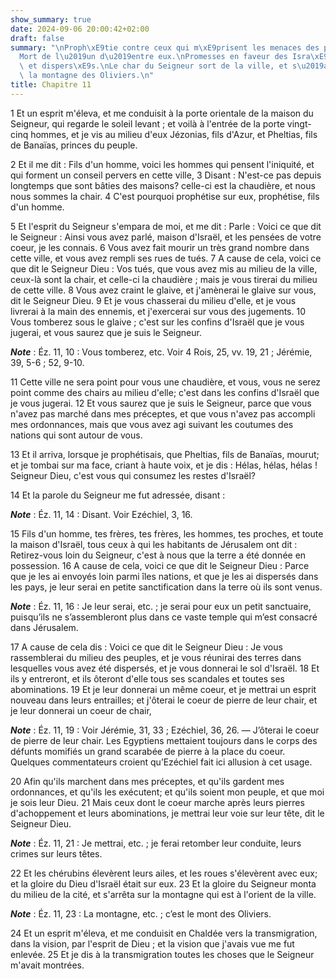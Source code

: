 ```yaml
---
show_summary: true
date: 2024-09-06 20:00:42+02:00
draft: false
summary: "\nProph\xE9tie contre ceux qui m\xE9prisent les menaces des proph\xE8tes.\n\
  Mort de l\u2019un d\u2019entre eux.\nPromesses en faveur des Isra\xE9lites captifs\
  \ et dispers\xE9s.\nLe char du Seigneur sort de la ville, et s\u2019arr\xEAte sur\
  \ la montagne des Oliviers.\n"
title: Chapitre 11
---
```





1 Et un esprit m'éleva, et me conduisit à la porte orientale de la maison du Seigneur, qui regarde le soleil levant ; et voilà à l'entrée de la porte vingt-cinq hommes, et je vis au milieu d'eux Jézonias, fils d'Azur, et Pheltias, fils de Banaïas, princes du peuple.


2 Et il me dit : Fils d'un homme, voici les hommes qui pensent l'iniquité, et qui forment un conseil pervers en cette ville, 3 Disant : N'est-ce pas depuis longtemps que sont bâties des maisons? celle-ci est la chaudière, et nous nous sommes la chair. 4 C'est pourquoi prophétise sur eux, prophétise, fils d'un homme.


5 Et l'esprit du Seigneur s'empara de moi, et me dit : Parle : Voici ce que dit le Seigneur : Ainsi vous avez parlé, maison d'Israël, et les pensées de votre coeur, je les connais. 6 Vous avez fait mourir un très grand nombre dans cette ville, et vous avez rempli ses rues de tués. 7 A cause de cela, voici ce que dit le Seigneur Dieu : Vos tués, que vous avez mis au milieu de la ville, ceux-là sont la chair, et celle-ci la chaudière ; mais je vous tirerai du milieu de cette ville. 8 Vous avez craint le glaive, et j'amènerai le glaive sur vous, dit le Seigneur Dieu. 9 Et je vous chasserai du milieu d'elle, et je vous livrerai à la main des ennemis, et j'exercerai sur vous des jugements. 10 Vous tomberez sous le glaive ; c'est sur les confins d'Israël que je vous jugerai, et vous saurez que je suis le Seigneur.

***Note*** :  Éz. 11, 10 : Vous tomberez, etc. Voir 4 Rois, 25, vv. 19, 21 ; Jérémie, 39, 5-6 ; 52, 9-10.

11 Cette ville ne sera point pour vous une chaudière, et vous, vous ne serez point comme des chairs au milieu d'elle; c'est dans les confins d'Israël que je vous jugerai. 12 Et vous saurez que je suis le Seigneur, parce que vous n'avez pas marché dans mes préceptes, et que vous n'avez pas accompli mes ordonnances, mais que vous avez agi suivant les coutumes des nations qui sont autour de vous.


13 Et il arriva, lorsque je prophétisais, que Pheltias, fils de Banaïas, mourut; et je tombai sur ma face, criant à haute voix, et je dis : Hélas, hélas, hélas ! Seigneur Dieu, c'est vous qui consumez les restes d'Israël?


14 Et la parole du Seigneur me fut adressée, disant :

***Note*** :  Éz. 11, 14 : Disant. Voir Ezéchiel, 3, 16.

15 Fils d'un homme, tes frères, tes frères, les hommes, tes proches, et toute la maison d'Israël, tous ceux à qui les habitants de Jérusalem ont dit : Retirez-vous loin du Seigneur, c'est à nous que la terre a été donnée en possession. 16 A cause de cela, voici ce que dit le Seigneur Dieu : Parce que je les ai envoyés loin parmi îles nations, et que je les ai dispersés dans les pays, je leur serai en petite sanctification dans la terre où ils sont venus.

***Note*** :  Éz. 11, 16 : Je leur serai, etc. ; je serai pour eux un petit sanctuaire, puisqu’ils ne s’assembleront plus dans ce vaste temple qui m’est consacré dans Jérusalem.

17 A cause de cela dis : Voici ce que dit le Seigneur Dieu : Je vous rassemblerai du milieu des peuples, et je vous réunirai des terres dans lesquelles vous avez été dispersés, et je vous donnerai le sol d'Israël. 18 Et ils y entreront, et ils ôteront d'elle tous ses scandales et toutes ses abominations. 19 Et je leur donnerai un même coeur, et je mettrai un esprit nouveau dans leurs entrailles; et j'ôterai le coeur de pierre de leur chair, et je leur donnerai un coeur de chair,

***Note*** :  Éz. 11, 19 : Voir Jérémie, 31, 33 ; Ezéchiel, 36, 26. ― J’ôterai le coeur de pierre de leur chair. Les Egyptiens mettaient toujours dans le corps des défunts momifiés un grand scarabée de pierre à la place du coeur. Quelques commentateurs croient qu’Ezéchiel fait ici allusion à cet usage.

20 Afin qu'ils marchent dans mes préceptes, et qu'ils gardent mes ordonnances, et qu'ils les exécutent; et qu'ils soient mon peuple, et que moi je sois leur Dieu. 21 Mais ceux dont le coeur marche après leurs pierres d'achoppement et leurs abominations, je mettrai leur voie sur leur tête, dit le Seigneur Dieu.

***Note*** :  Éz. 11, 21 : Je mettrai, etc. ; je ferai retomber leur conduite, leurs crimes sur leurs têtes.


22 Et les chérubins élevèrent leurs ailes, et les roues s'élevèrent avec eux; et la gloire du Dieu d'Israël était sur eux. 23 Et la gloire du Seigneur monta du milieu de la cité, et s'arrêta sur la montagne qui est à l'orient de la ville.

***Note*** :  Éz. 11, 23 : La montagne, etc. ; c’est le mont des Oliviers.


24 Et un esprit m'éleva, et me conduisit en Chaldée vers la transmigration, dans la vision, par l'esprit de Dieu ; et la vision que j'avais vue me fut enlevée. 25 Et je dis à la transmigration toutes les choses que le Seigneur m'avait montrées.

